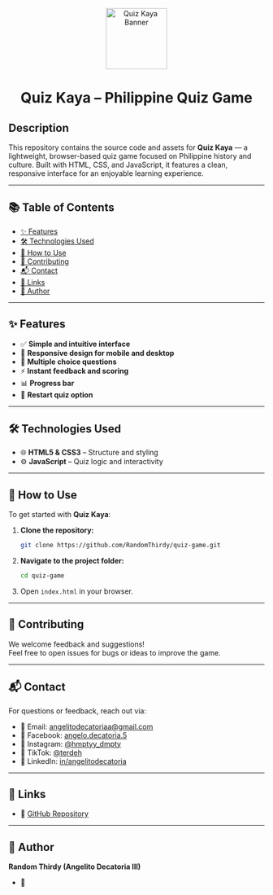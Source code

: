 <p align="center">
  <img src="https://em-content.zobj.net/source/microsoft-teams/363/flag-philippines_1f1f5-1f1ed.png" alt="Quiz Kaya Banner" width="120"/>
</p>

<h1 align="center">Quiz Kaya – Philippine Quiz Game</h1>

## Description

This repository contains the source code and assets for **Quiz Kaya** — a lightweight, browser-based quiz game focused on Philippine history and culture. Built with HTML, CSS, and JavaScript, it features a clean, responsive interface for an enjoyable learning experience.

---

## 📚 Table of Contents

- [✨ Features](#-features)  
- [🛠️ Technologies Used](#-technologies-used)  
- [🚀 How to Use](#-how-to-use)  
- [🤝 Contributing](#-contributing)  
- [📬 Contact](#-contact)  
- [🔗 Links](#-links)  
- [👤 Author](#-author)

---

## ✨ Features

- ✅ **Simple and intuitive interface**
- 📱 **Responsive design for mobile and desktop**
- 📝 **Multiple choice questions**
- ⚡ **Instant feedback and scoring**
- 📊 **Progress bar**
- 🔄 **Restart quiz option**

---

## 🛠️ Technologies Used

- 🌐 **HTML5 & CSS3** – Structure and styling  
- ⚙️ **JavaScript** – Quiz logic and interactivity  

---

## 🚀 How to Use

To get started with **Quiz Kaya**:

1. **Clone the repository:**
   ```bash
   git clone https://github.com/RandomThirdy/quiz-game.git
   ```
2. **Navigate to the project folder:**
   ```bash
   cd quiz-game
   ```
3. Open `index.html` in your browser.

---

## 🤝 Contributing

We welcome feedback and suggestions!  
Feel free to open issues for bugs or ideas to improve the game.

---

## 📬 Contact

For questions or feedback, reach out via:

- 📧 Email: [angelitodecatoriaa@gmail.com](mailto:angelitodecatoriaa@gmail.com)  
- 💬 Facebook: [angelo.decatoria.5](https://facebook.com/angelo.decatoria.5)  
- 📸 Instagram: [@hmptyy_dmpty](https://instagram.com/hmptyy_dmpty)  
- 🎵 TikTok: [@terdeh](https://www.tiktok.com/@terdeh)  
- 💼 LinkedIn: [in/angelitodecatoria](https://linkedin.com/in/angelitodecatoria)  

---

## 🔗 Links

- 📂 [GitHub Repository](https://github.com/RandomThirdy/quiz-game)  

---

## 👤 Author

**Random Thirdy (Angelito Decatoria III)**

- 🐙
